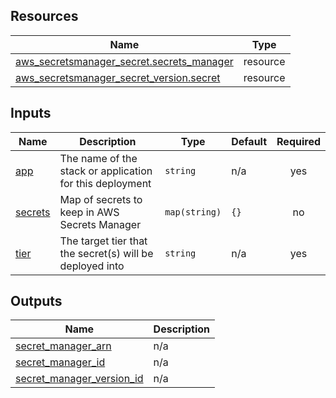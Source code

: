 <!-- BEGIN_TF_DOCS -->
## Resources

| Name | Type |
|------|------|
| [aws_secretsmanager_secret.secrets_manager](https://registry.terraform.io/providers/hashicorp/aws/latest/docs/resources/secretsmanager_secret) | resource |
| [aws_secretsmanager_secret_version.secret](https://registry.terraform.io/providers/hashicorp/aws/latest/docs/resources/secretsmanager_secret_version) | resource |

## Inputs

| Name | Description | Type | Default | Required |
|------|-------------|------|---------|:--------:|
| <a name="input_app"></a> [app](#input\_app) | The name of the stack or application for this deployment | `string` | n/a | yes |
| <a name="input_secrets"></a> [secrets](#input\_secrets) | Map of secrets to keep in AWS Secrets Manager | `map(string)` | `{}` | no |
| <a name="input_tier"></a> [tier](#input\_tier) | The target tier that the secret(s) will be deployed into | `string` | n/a | yes |

## Outputs

| Name | Description |
|------|-------------|
| <a name="output_secret_manager_arn"></a> [secret\_manager\_arn](#output\_secret\_manager\_arn) | n/a |
| <a name="output_secret_manager_id"></a> [secret\_manager\_id](#output\_secret\_manager\_id) | n/a |
| <a name="output_secret_manager_version_id"></a> [secret\_manager\_version\_id](#output\_secret\_manager\_version\_id) | n/a |
<!-- END_TF_DOCS -->